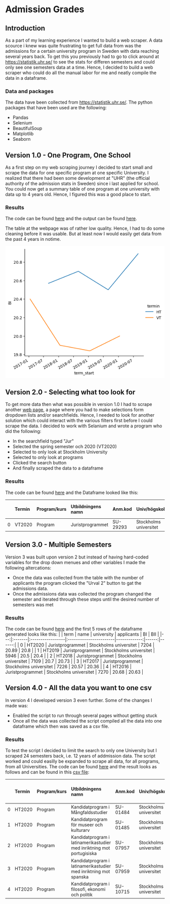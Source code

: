 # Admission Grades
## Introduction
As a part of my learning experience I wanted to build a web scraper. A data scource i knew was quite frustrating to get full data from was the admissions for a certain university program in Sweden with data reaching several years back. To get this you previously had to go to click around at https://statistik.uhr.se/ to see the stats for differen semesters and could only see one semesters data at a time. Hence, I decided to build a web scraper who could do all the manual labor for me and neatly compile the data in a dataframe.

### Data and packages
The data have been collected from https://statistik.uhr.se/.
The python packages that have been used are the following:
- Pandas
- Selenium
- BeautifulSoup
- Matplotlib
- Seaborn

## Version 1.0 - One Program, One School
As a first step on my web scraping journey I decided to start small and scrape the data for one specific program at one specific University. I realized that there had been some development at "UHR" (the official authority of the admission stats in Sweden) since i last applied for school. You could now get a summary table of one program at one university with data up to 4 years old. Hence, I figured this was a good place to start.

### Results
The code can be found [here](https://github.com/tlondahl/Admission_grades/blob/main/scraper.py) and the output can be found [here](https://github.com/tlondahl/Admission_grades/blob/main/Stockholms%2Buniversitet_Juristprogrammet.csv).

The table at the webpage was of rather low quality. Hence, I had to do some cleaning before it was usable. But at least now I would easily get data from the past 4 years in notime.

![Graph of admission grades](https://github.com/tlondahl/Admission_grades/blob/main/Stockholms%2Buniversitet-Juristprogrammet.png)

## Version 2.0 - Selecting what too look for
To get more data then what was possible in version 1.0 I had to scrape another [web page](https://statistik.uhr.se/), a page where you had to make selections form dropdown lists and/or searchfields. Hence, I needed to look for another solution which could interact with the various filters first before I could scrape the data. I decided to work with Selanium and wrote a program who did the following:
- In the searchfield typed "Jur"
- Selected the spring semester och 2020 (VT2020)
- Selected to only look at Stockholm University
- Selected to only look at programs
- Clicked the search button
- And finally scraped the data to a dataframe

### Results
The code can be found [here](https://github.com/tlondahl/Admission_grades/blob/main/scraper2.py) and the Dataframe looked like this:

|    | Termin   | Program/kurs   | Utbildningens namn   | Anm.kod   | Univ/högskola          |   Totalt antal sökande |   1:a handssökande |
|---:|:---------|:---------------|:---------------------|:----------|:-----------------------|-----------------------:|-------------------:|
|  0 | VT2020   | Program        | Juristprogrammet     | SU-29293  | Stockholms universitet |                   4283 |               1580 |

## Version 3.0 - Multiple Semesters
Version 3 was built upon version 2 but instead of having hard-coded variables for the drop down menues and other variables I made the following altercations:
- Once the data was collected from the table with the number of applicants the program clicked the "Urval 2" button to gat the admissions data.
- Once the admissions data was collected the program changed the semester and iterated through these steps until the desired number of semesters was met

### Results
The code can be found [here](https://github.com/tlondahl/Admission_grades/blob/main/scraper3.py) and the first 5 rows of the dataframe generated looks like this:
|    | term   | name             | university             |   applicants |    BI |   BII |
|---:|:-------|:-----------------|:-----------------------|-------------:|------:|------:|
|  0 | HT2020 | Juristprogrammet | Stockholms universitet |         7204 | 20.89 | 20.8  |
|  1 | HT2019 | Juristprogrammet | Stockholms universitet |         5946 | 20.5  | 20.4  |
|  2 | HT2018 | Juristprogrammet | Stockholms universitet |         7109 | 20.7  | 20.73 |
|  3 | HT2017 | Juristprogrammet | Stockholms universitet |         7226 | 20.57 | 20.36 |
|  4 | HT2016 | Juristprogrammet | Stockholms universitet |         7270 | 20.68 | 20.63 |

## Version 4.0 - All the data you want to one csv
In version 4 I developed version 3 even further. Some of the changes I made was:
- Enabled the script to run through several pages without getting stuck
- Once all the data was collected the script compiled all the data into one dataframe which then was saved as a csv file.

### Results
To test the script I decided to limit the search to only one University but I scraped 24 semesters back, i.e. 12 years of addmission data. The script worked and could easilly be expanded to scrape all data, for all programs, from all Universities. The code can be found [here](https://github.com/tlondahl/Admission_grades/blob/main/scraper4.py) and the result looks as follows and can be found in this [csv file](https://github.com/tlondahl/Admission_grades/blob/main/admission_data_SU.csv):

|    | Termin   | Program/kurs   | Utbildningens namn                                                    | Anm.kod   | Univ/högskola          |   Totalt antal sökande |   1:a handssökande |   Kvinnor 1:a hand |   Kvinnor totalt |   Män 1:a hand |   Män totalt |   25-34 1:a hand |   25-34 totalt |   <= 24 1:a hand |   <= 24 totalt |   >=35 1:a hand |   >=35 totalt | BI    | BII   | HP   |
|---:|:---------|:---------------|:----------------------------------------------------------------------|:----------|:-----------------------|-----------------------:|-------------------:|-------------------:|-----------------:|---------------:|-------------:|-----------------:|---------------:|-----------------:|---------------:|----------------:|--------------:|:------|:------|:-----|
|  0 | HT2020   | Program        | Kandidatprogram i Mångfaldsstudier                                    | SU-01484  | Stockholms universitet |                    145 |                 14 |                 11 |              119 |              2 |           18 |                6 |             38 |                6 |             81 |               1 |            18 | *     | *     | *    |
|  1 | HT2020   | Program        | Kandidatprogram för museer och kulturarv                              | SU-01485  | Stockholms universitet |                    198 |                 39 |                 32 |              134 |              7 |           61 |               14 |             81 |               19 |             86 |               6 |            28 | *     | *     | *    |
|  2 | HT2020   | Program        | Kandidatprogram i latinamerikastudier med inriktning mot portugisiska | SU-07957  | Stockholms universitet |                     52 |                 11 |                  4 |               11 |              2 |            9 |                3 |              8 |                2 |             10 |               1 |             2 | *     | *     | *    |
|  3 | HT2020   | Program        | Kandidatprogram i latinamerikastudier med inriktning mot spanska      | SU-07959  | Stockholms universitet |                     86 |                 22 |                 10 |               34 |              2 |           14 |                4 |             14 |                5 |             29 |               3 |             5 | *     | *     | *    |
|  4 | HT2020   | Program        | Kandidatprogram i filosofi, ekonomi och politik                       | SU-10715  | Stockholms universitet |                    697 |                 76 |                 23 |              277 |             50 |          403 |               18 |            121 |               53 |            536 |               2 |            23 | 18.49 | 19.74 | 1.05 |

